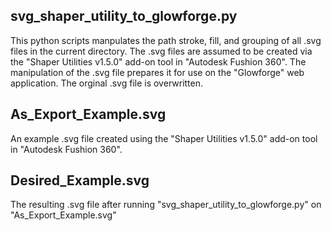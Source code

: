 ## svg_shaper_utility_to_glowforge.py
This python scripts manpulates the path stroke, fill, and grouping of all .svg files in the current directory. The .svg files are assumed to be created via the "Shaper Utilities v1.5.0" add-on tool in "Autodesk Fushion 360". The manipulation of the .svg file prepares it for use on the "Glowforge" web application. The orginal .svg file is overwritten.

## As_Export_Example.svg
An example .svg file created using the "Shaper Utilities v1.5.0" add-on tool in "Autodesk Fushion 360".

## Desired_Example.svg
The resulting .svg file after running "svg_shaper_utility_to_glowforge.py" on "As_Export_Example.svg"

